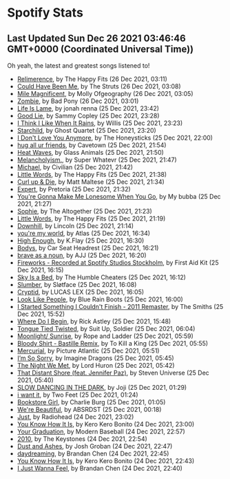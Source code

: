 
# Spotify Stats
## Last Updated Sun Dec 26 2021 03:46:46 GMT+0000 (Coordinated Universal Time))

Oh yeah, the latest and greatest songs listened to!

- [Relimerence](https://www.last.fm/music/The+Happy+Fits/_/Relimerence), by The Happy Fits (26 Dec 2021, 03:11)
- [Could Have Been Me](https://www.last.fm/music/The+Struts/_/Could+Have+Been+Me), by The Struts (26 Dec 2021, 03:08)
- [Mile Magnificent](https://www.last.fm/music/Molly+Ofgeography/_/Mile+Magnificent), by Molly Ofgeography (26 Dec 2021, 03:05)
- [Zombie](https://www.last.fm/music/Bad+Pony/_/Zombie), by Bad Pony (26 Dec 2021, 03:01)
- [Life Is Lame](https://www.last.fm/music/jonah+renna/_/Life+Is+Lame), by jonah renna (25 Dec 2021, 23:42)
- [Good Lie](https://www.last.fm/music/Sammy+Copley/_/Good+Lie), by Sammy Copley (25 Dec 2021, 23:28)
- [I Think I Like When It Rains](https://www.last.fm/music/Willis/_/I+Think+I+Like+When+It+Rains), by Willis (25 Dec 2021, 23:23)
- [Starchild](https://www.last.fm/music/Ghost+Quartet/_/Starchild), by Ghost Quartet (25 Dec 2021, 23:20)
- [I Don't Love You Anymore](https://www.last.fm/music/The+Honeysticks/_/I+Don%27t+Love+You+Anymore), by The Honeysticks (25 Dec 2021, 22:00)
- [hug all ur friends](https://www.last.fm/music/Cavetown/_/hug+all+ur+friends), by Cavetown (25 Dec 2021, 21:54)
- [Heat Waves](https://www.last.fm/music/Glass+Animals/_/Heat+Waves), by Glass Animals (25 Dec 2021, 21:50)
- [Melancholyism.](https://www.last.fm/music/Super+Whatevr/_/Melancholyism.), by Super Whatevr (25 Dec 2021, 21:47)
- [Michael](https://www.last.fm/music/Civilian/_/Michael), by Civilian (25 Dec 2021, 21:42)
- [Little Words](https://www.last.fm/music/The+Happy+Fits/_/Little+Words), by The Happy Fits (25 Dec 2021, 21:38)
- [Curl up & Die](https://www.last.fm/music/Matt+Maltese/_/Curl+up+&+Die), by Matt Maltese (25 Dec 2021, 21:34)
- [Expert](https://www.last.fm/music/Pretoria/_/Expert), by Pretoria (25 Dec 2021, 21:32)
- [You're Gonna Make Me Lonesome When You Go](https://www.last.fm/music/My+bubba/_/You%27re+Gonna+Make+Me+Lonesome+When+You+Go), by My bubba (25 Dec 2021, 21:27)
- [Sophie](https://www.last.fm/music/The+Altogether/_/Sophie), by The Altogether (25 Dec 2021, 21:23)
- [Little Words](https://www.last.fm/music/The+Happy+Fits/_/Little+Words), by The Happy Fits (25 Dec 2021, 21:19)
- [Downhill](https://www.last.fm/music/Lincoln/_/Downhill), by Lincoln (25 Dec 2021, 21:14)
- [you're my world](https://www.last.fm/music/Atlas/_/you%27re+my+world), by Atlas (25 Dec 2021, 16:34)
- [High Enough](https://www.last.fm/music/K.Flay/_/High+Enough), by K.Flay (25 Dec 2021, 16:30)
- [Bodys](https://www.last.fm/music/Car+Seat+Headrest/_/Bodys), by Car Seat Headrest (25 Dec 2021, 16:21)
- [brave as a noun](https://www.last.fm/music/AJJ/_/brave+as+a+noun), by AJJ (25 Dec 2021, 16:20)
- [Fireworks - Recorded at Spotify Studios Stockholm](https://www.last.fm/music/First+Aid+Kit/_/Fireworks+-+Recorded+at+Spotify+Studios+Stockholm), by First Aid Kit (25 Dec 2021, 16:15)
- [Sky Is a Bed](https://www.last.fm/music/The+Humble+Cheaters/_/Sky+Is+a+Bed), by The Humble Cheaters (25 Dec 2021, 16:12)
- [Slumber](https://www.last.fm/music/Sl%C3%B8tface/_/Slumber), by Sløtface (25 Dec 2021, 16:08)
- [Cryptid](https://www.last.fm/music/LUCAS+LEX/_/Cryptid), by LUCAS LEX (25 Dec 2021, 16:05)
- [Look Like People](https://www.last.fm/music/Blue+Rain+Boots/_/Look+Like+People), by Blue Rain Boots (25 Dec 2021, 16:00)
- [I Started Something I Couldn't Finish - 2011 Remaster](https://www.last.fm/music/The+Smiths/_/I+Started+Something+I+Couldn%27t+Finish+-+2011+Remaster), by The Smiths (25 Dec 2021, 15:52)
- [Where Do I Begin](https://www.last.fm/music/Rick+Astley/_/Where+Do+I+Begin), by Rick Astley (25 Dec 2021, 15:48)
- [Tongue Tied Twisted](https://www.last.fm/music/Suit+Up,+Soldier/_/Tongue+Tied+Twisted), by Suit Up, Soldier (25 Dec 2021, 06:04)
- [Moonlight/ Sunrise](https://www.last.fm/music/Rope+and+Ladder/_/Moonlight%2F+Sunrise), by Rope and Ladder (25 Dec 2021, 05:59)
- [Bloody Shirt - Bastille Remix](https://www.last.fm/music/To+Kill+a+King/_/Bloody+Shirt+-+Bastille+Remix), by To Kill a King (25 Dec 2021, 05:55)
- [Mercurial](https://www.last.fm/music/Picture+Atlantic/_/Mercurial), by Picture Atlantic (25 Dec 2021, 05:51)
- [I’m So Sorry](https://www.last.fm/music/Imagine+Dragons/_/I%E2%80%99m+So+Sorry), by Imagine Dragons (25 Dec 2021, 05:45)
- [The Night We Met](https://www.last.fm/music/Lord+Huron/_/The+Night+We+Met), by Lord Huron (25 Dec 2021, 05:42)
- [That Distant Shore (feat. Jennifer Paz)](https://www.last.fm/music/Steven+Universe/_/That+Distant+Shore+(feat.+Jennifer+Paz)), by Steven Universe (25 Dec 2021, 05:40)
- [SLOW DANCING IN THE DARK](https://www.last.fm/music/Joji/_/SLOW+DANCING+IN+THE+DARK), by Joji (25 Dec 2021, 01:29)
- [i want it](https://www.last.fm/music/Two+Feet/_/i+want+it), by Two Feet (25 Dec 2021, 01:24)
- [Bookstore Girl](https://www.last.fm/music/Charlie+Burg/_/Bookstore+Girl), by Charlie Burg (25 Dec 2021, 01:05)
- [We're Beautiful](https://www.last.fm/music/ABSRDST/_/We%27re+Beautiful), by ABSRDST (25 Dec 2021, 00:18)
- [Just](https://www.last.fm/music/Radiohead/_/Just), by Radiohead (24 Dec 2021, 23:02)
- [You Know How It Is](https://www.last.fm/music/Kero+Kero+Bonito/_/You+Know+How+It+Is), by Kero Kero Bonito (24 Dec 2021, 23:00)
- [Your Graduation](https://www.last.fm/music/Modern+Baseball/_/Your+Graduation), by Modern Baseball (24 Dec 2021, 22:57)
- [2010](https://www.last.fm/music/The+Keystones/_/2010), by The Keystones (24 Dec 2021, 22:54)
- [Dust and Ashes](https://www.last.fm/music/Josh+Groban/_/Dust+and+Ashes), by Josh Groban (24 Dec 2021, 22:47)
- [daydreaming](https://www.last.fm/music/Brandan+Chen/_/daydreaming), by Brandan Chen (24 Dec 2021, 22:45)
- [You Know How It Is](https://www.last.fm/music/Kero+Kero+Bonito/_/You+Know+How+It+Is), by Kero Kero Bonito (24 Dec 2021, 22:43)
- [I Just Wanna Feel](https://www.last.fm/music/Brandan+Chen/_/I+Just+Wanna+Feel), by Brandan Chen (24 Dec 2021, 22:40)
